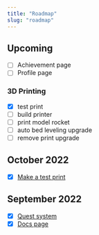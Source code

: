 ```yaml
---
title: "Roadmap"
slug: "roadmap"
---
```


## Upcoming

- [ ] Achievement page
- [ ] Profile page

### 3D Printing

- [x] test print
- [ ] build printer
- [ ] print model rocket
- [ ] auto bed leveling upgrade
- [ ] remove print upgrade

## October 2022
- [x] [Make a test print](/inventory/add/1)

## September 2022

- [x] [Quest system](/docs/quests)
- [x] [Docs page](/docs)